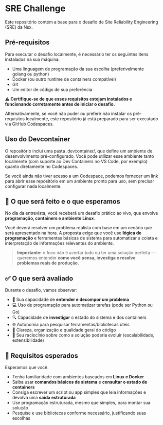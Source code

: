 # SRE Challenge

Este repositório contém a base para o desafio de Site Reliability Engineering (SRE) da Nsx.

## Pré-requisitos

Para executar o desafio localmente, é necessário ter os seguintes itens instalados na sua máquina:

* Uma linguagem de programação da sua escolha (preferivelmente golang ou python) 
* Docker (ou outro runtime de containers compatível)
* Git
* Um editor de código de sua preferência

**⚠️ Certifique-se de que esses requisitos estejam instalados e funcionando corretamente antes de iniciar o desafio.**

Alternativamente, se você não puder ou preferir não instalar os pré-requisitos localmente, este repositório já está preparado para ser executado via GitHub Codespaces.

## Uso do Devcontainer

O repositório inclui uma pasta .devcontainer/, que define um ambiente de desenvolvimento pré-configurado. Você pode utilizar esse ambiente tanto localmente (com suporte ao Dev Containers no VS Code, por exemplo) quanto diretamente no Codespaces.

Se você ainda não tiver acesso a um Codespace, podemos fornecer um link para abrir esse repositório em um ambiente pronto para uso, sem precisar configurar nada localmente.

## 🧠 O que será feito e o que esperamos

No dia da entrevista, você receberá um desafio prático ao vivo, que envolve **programação, containers e ambiente Linux**.  

Você deverá resolver um problema realista com base em um cenário que será apresentado na hora. A proposta exige que você use **lógica de programação** e ferramentas básicas de sistema para automatizar a coleta e interpretação de informações relevantes do ambiente.

> **Importante:** o foco não é acertar tudo ou ter uma solução perfeita — queremos entender **como você pensa, investiga e resolve problemas reais de produção.**

## ✅ O que será avaliado

Durante o desafio, vamos observar:

- 🧩 Sua capacidade de **entender e decompor um problema**
- 💻 Uso de programação para automatizar tarefas (pode ser Python ou Go)
- 🔍 Capacidade de **investigar** o estado do sistema e dos containers
- 🌐 Autonomia para pesquisar ferramentas/bibliotecas úteis
- 🧼 Clareza, organização e qualidade geral do código
- 🔄 Seu raciocínio sobre como a solução poderia evoluir (escalabilidade, extensibilidade)

## 📌 Requisitos esperados

Esperamos que você:

- Tenha familiaridade com ambientes baseados em **Linux e Docker**
- Saiba usar **comandos básicos de sistema** e **consultar o estado de containers**
- Consiga escrever um script ou app simples que leia informações e devolva uma **saída estruturada**
- Use programação estruturada, mesmo que simples, para montar sua solução
- Pesquise e use bibliotecas conforme necessário, justificando suas escolhas
